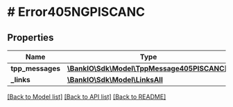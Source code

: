 # # Error405NGPISCANC

## Properties

Name | Type | Description | Notes
------------ | ------------- | ------------- | -------------
**tpp_messages** | [**\BankIO\Sdk\Model\TppMessage405PISCANC[]**](TppMessage405PISCANC.md) |  | [optional] 
**_links** | [**\BankIO\Sdk\Model\LinksAll**](LinksAll.md) |  | [optional] 

[[Back to Model list]](../../README.md#documentation-for-models) [[Back to API list]](../../README.md#documentation-for-api-endpoints) [[Back to README]](../../README.md)


